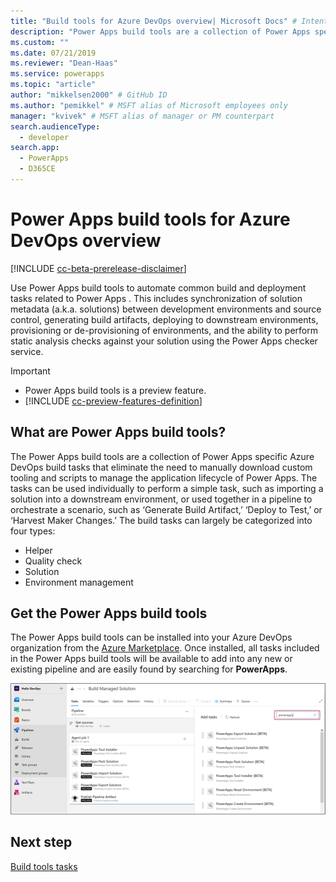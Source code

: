 ```yaml
---
title: "Build tools for Azure DevOps overview| Microsoft Docs" # Intent and product brand in a unique string of 43-59 chars including spaces
description: "Power Apps build tools are a collection of Power Apps specific Azure DevOps build tasks that eliminate the need to manually download  scripts to manage the development of Power Apps" # 115-145 characters including spaces. This abstract displays in the search result.
ms.custom: ""
ms.date: 07/21/2019
ms.reviewer: "Dean-Haas"
ms.service: powerapps
ms.topic: "article"
author: "mikkelsen2000" # GitHub ID
ms.author: "pemikkel" # MSFT alias of Microsoft employees only
manager: "kvivek" # MSFT alias of manager or PM counterpart
search.audienceType: 
  - developer
search.app: 
  - PowerApps
  - D365CE
---
```


# Power Apps build tools for Azure DevOps overview


[!INCLUDE [cc-beta-prerelease-disclaimer](../../includes/cc-beta-prerelease-disclaimer.md)]

Use Power Apps build tools to automate common build and deployment tasks related to Power Apps . This includes synchronization of solution metadata (a.k.a. solutions) between development environments and source control, generating build artifacts, deploying to downstream environments, provisioning or de-provisioning of environments, and the ability to perform static analysis checks against your solution using the Power Apps checker service.

> [!IMPORTANT]
>
> - Power Apps build tools is a preview feature.
> - [!INCLUDE [cc-preview-features-definition](../../includes/cc-preview-features-definition.md)]

  
## What are Power Apps build tools?

The Power Apps build tools are a collection of Power Apps specific Azure DevOps build tasks that eliminate the need to manually download custom tooling  and scripts to manage the application lifecycle of Power Apps. The tasks can be used individually to perform a simple task, such as importing a solution into a downstream environment, or used together in a pipeline to orchestrate a scenario, such as ‘Generate Build Artifact,’ ‘Deploy to Test,’ or ‘Harvest Maker Changes.’ The build tasks can largely be categorized into four types:

- Helper 
- Quality check 
- Solution 
- Environment management 

## Get the Power Apps build tools 
The Power Apps build tools can be installed into your Azure DevOps organization from the [Azure Marketplace](https://marketplace.visualstudio.com/items?itemName=microsoft-IsvExpTools.PowerApps-BuildTools). Once installed, all tasks included in the Power Apps build tools will be available to add into any new or existing pipeline and are easily found by searching for **PowerApps**.

![Get build tools](media/build-tools-download.png)
 
## Next step

[Build tools tasks](build-tools-tasks.md)
